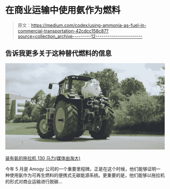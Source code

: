 # 在商业运输中使用氨作为燃料

> 原文：<https://medium.com/codex/using-ammonia-as-fuel-in-commercial-transportation-42cdcc158c87?source=collection_archive---------12----------------------->

## 告诉我更多关于这种替代燃料的信息

![](img/69478e805c9fbfab1643c39ac9c59275.png)

[装有氨的拖拉机 130 马力(媒体由淘大)](https://amogy.co/technology/)

今年 5 月是 Amogy 公司的一个重要里程碑。正是在这个时候，他们能够证明一种使用氨作为可再生燃料的便携式无碳能源系统。更重要的是，他们能够以拖拉机的形式对商业运输进行脱碳…